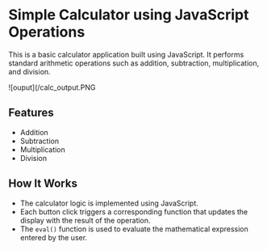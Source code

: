 # Simple Calculator using JavaScript Operations

This is a basic calculator application built using JavaScript. It performs standard arithmetic operations such as addition, subtraction, multiplication, and division.

![ouput](/calc_output.PNG

## Features

- Addition
- Subtraction
- Multiplication
- Division

## How It Works

- The calculator logic is implemented using JavaScript.
- Each button click triggers a corresponding function that updates the display with the result of the operation.
- The `eval()` function is used to evaluate the mathematical expression entered by the user.
